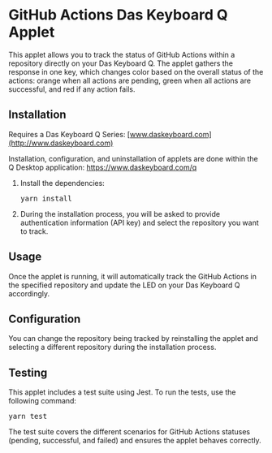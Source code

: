# GitHub Actions Das Keyboard Q Applet

This applet allows you to track the status of GitHub Actions within a repository directly on your Das Keyboard Q. The applet gathers the response in one key, which changes color based on the overall status of the actions: orange when all actions are pending, green when all actions are successful, and red if any action fails.

## Installation

Requires a Das Keyboard Q Series: [www.daskeyboard.com](http://www.daskeyboard.com)

Installation, configuration, and uninstallation of applets are done within the Q Desktop application: <https://www.daskeyboard.com/q>

1. Install the dependencies:

   
   <kbd>yarn install</kbd>
   

2. During the installation process, you will be asked to provide authentication information (API key) and select the repository you want to track.

## Usage

Once the applet is running, it will automatically track the GitHub Actions in the specified repository and update the LED on your Das Keyboard Q accordingly.

## Configuration

You can change the repository being tracked by reinstalling the applet and selecting a different repository during the installation process.

## Testing

This applet includes a test suite using Jest. To run the tests, use the following command:

<kbd>yarn test</kbd>

The test suite covers the different scenarios for GitHub Actions statuses (pending, successful, and failed) and ensures the applet behaves correctly.
